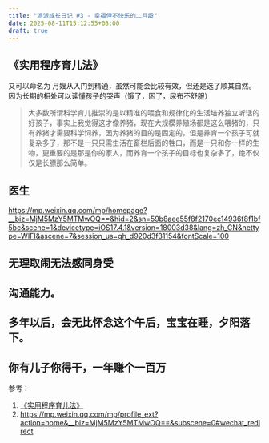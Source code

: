 ```yaml
---
title: "派派成长日记 #3 - 幸福但不快乐的二月龄"
date: 2025-08-11T15:12:55+08:00
draft: true
---
```



## 《实用程序育儿法》
又可以命名为 月嫂从入门到精通，虽然可能会比较有效，但还是选了顺其自然。因为长期的相处可以读懂孩子的哭声（饿了，困了，尿布不舒服）

> 大多数所谓科学育儿推崇的是以精准的喂食和规律化的生活培养独立听话的好孩子，事实上我觉得这才像养猪，现在大规模养殖场都是这么喂猪的，只有养猪才需要科学饲养，因为养猪的目的是固定的，但是养育一个孩子可就复杂多了，那不是一只只需生活在畜栏后面的牲口，而是一只和你一样的生物，更重要的是那是你的家人，而养育一个孩子的目标也复杂多了，绝不仅仅是长膘那么简单。


## 医生
https://mp.weixin.qq.com/mp/homepage?__biz=MjM5MzY5MTMwOQ==&hid=2&sn=59b8aee55f8f2170ec14936f8f1bf5bc&scene=1&devicetype=iOS17.4.1&version=18003d38&lang=zh_CN&nettype=WIFI&ascene=7&session_us=gh_d920d3f31154&fontScale=100

## 无理取闹无法感同身受

## 沟通能力。

## 多年以后，会无比怀念这个午后，宝宝在睡，夕阳落下。

## 你有儿子你得干，一年赚个一百万


参考：
1. [《实用程序育儿法》](https://book.douban.com/subject/3420221/)
2. https://mp.weixin.qq.com/mp/profile_ext?action=home&__biz=MjM5MzY5MTMwOQ==&subscene=0#wechat_redirect 